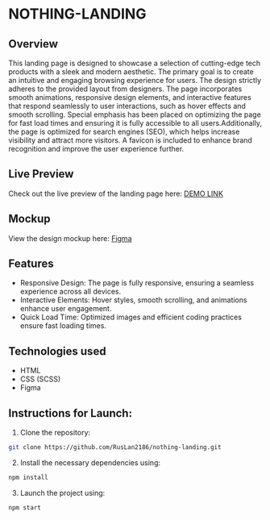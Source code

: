# NOTHING-LANDING

## Overview
This landing page is designed to showcase a selection of cutting-edge tech products with a sleek and modern aesthetic. The primary goal is to create an intuitive and engaging browsing experience for users. The design strictly adheres to the provided layout from designers. The page incorporates smooth animations, responsive design elements, and interactive features that respond seamlessly to user interactions, such as hover effects and smooth scrolling. Special emphasis has been placed on optimizing the page for fast load times and ensuring it is fully accessible to all users.Additionally, the page is optimized for search engines (SEO), which helps increase visibility and attract more visitors. A favicon is included to enhance brand recognition and improve the user experience further.

## Live Preview

Check out the live preview of the landing page here:
 [DEMO LINK](https://ruslan2186.github.io/layout_landing-page/#/)  


## Mockup
View the design mockup here: [Figma](<https://www.figma.com/design/DtkQmQ797hk0nI4KfMi2Uq/BOSE-New-Version?node-id=6802-139>)

## Features

- Responsive Design: The page is fully responsive, ensuring a seamless experience across all devices.
- Interactive Elements: Hover styles, smooth scrolling, and animations enhance user engagement.
- Quick Load Time: Optimized images and efficient coding practices ensure fast loading times.

## Technologies used

* HTML
* CSS (SCSS)
* Figma

## Instructions for Launch:
1. Clone the repository:

```bash
git clone https://github.com/RusLan2186/nothing-landing.git
```


2. Install the necessary dependencies using:
   
```bash
npm install
```

3. Launch the project using:
   
```bash
npm start
```


